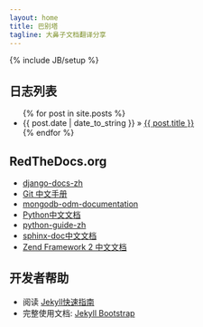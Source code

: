 ```yaml
---
layout: home
title: 巴别塔
tagline: 大鼻子文档翻译分享
---
```

{% include JB/setup %}


<div class="span4">
<h2>日志列表</h2>
<p>
<ul class="posts">
  {% for post in site.posts %}
    <li><span>{{ post.date | date_to_string }}</span> &raquo; <a href="{{ BASE_PATH }}{{ post.url }}">{{ post.title }}</a></li>
  {% endfor %}
</ul>
</p>
</div>
<div class="span4">
<h2>RedTheDocs.org</h2>
<p><ul class="posts">
<li><a href="https://django-docs-zh.readthedocs.org">django-docs-zh</a></li>
<li><a href="https://git-reference.readthedocs.org">Git 中文手册</a></li>
<li><a href="https://mongodb-odm-documentation.readthedocs.org">mongodb-odm-documentation</a></li>
<li><a href="https://python-documentation-cn.readthedocs.org">Python中文文档</a></li>
<li><a href="https://sphinx-doc.readthedocs.org">python-guide-zh</a></li>
<li><a href="https://sphinx-doc.readthedocs.org">sphinx-doc中文文档</a></li>
<li><a href="https://zf2-documentation-zh.readthedocs.org">Zend Framework 2 中文文档</a></li>
</ul></p>
</div>
<div class="span4">
<h2>开发者帮助</h2>
<p>
<ul class="posts">
<li>阅读 <a href="http://jekyllbootstrap.com/usage/jekyll-quick-start.html">Jekyll快速指南</a></li>
<li>完整使用文档: <a href="http://jekyllbootstrap.com">Jekyll Bootstrap</a></li>
</ul>
</p>
</div>

